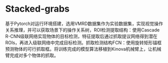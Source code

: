 # Stacked-grabs
基于Pytorch对运行环境搭建，选用VMRD数据集作为实验数据集，实现视觉操作关系推理，并可以获取场景下的操作关系树，ROI检测提取结构：使用Cascade R-CNN级联网络实现物体的目标检测，特征提取后通过抓取提议网络得到潜在ROIs，再进入级联网络中完成目标检测。抓取检测结构FCN：使用旋转矩形锚框预测物体的可行抓取框。将训练完成的模型算法移植到Kinova机械臂上，让机械臂完成对多个物体的抓取。
